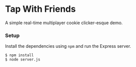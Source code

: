 # Tap With Friends
A simple real-time multiplayer cookie clicker-esque demo.

### Setup
Install the dependencies using ```npm``` and run the Express server.
```
$ npm install
$ node server.js
```

